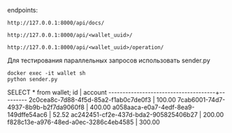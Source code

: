 endpoints: 
	
 	http://127.0.0.1:8000/api/docs/
	
	http://127.0.0.1:8000/api/<wallet_uuid>/
 
 	http://127.0.0.1:8000/api/<wallet_uuid>/operation/

Для тестирования параллельных запросов использовать sender.py
	
 	docker exec -it wallet sh
 	python sender.py


SELECT * from wallet;
                  id                  | account
--------------------------------------+---------
 2c0cea8c-7d88-4f5d-85a2-f1ab0c7de0f3 |  100.00
 7cab6001-74d7-4937-8b9b-b2f7da9060f8 |  400.00
 a058aaca-e0a7-4edf-8ea9-149dffe54ac6 |   52.52
 ac242451-cf2e-437d-bda2-905825406b27 |  200.00
 f828c13e-a976-48ed-a0ec-3286c4eb4585 |  300.00
